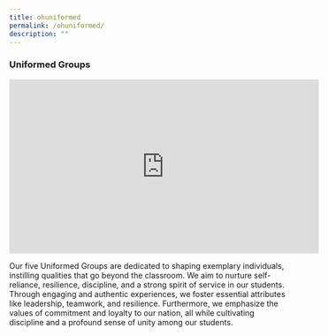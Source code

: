 ```yaml
---
title: ohuniformed
permalink: /ohuniformed/
description: ""
---
```

### Uniformed Groups 
<iframe allowfullscreen="" allow="accelerometer; autoplay; clipboard-write; encrypted-media; gyroscope; picture-in-picture; web-share" frameborder="0" title="YouTube video player" src="https://www.youtube.com/embed/-FvllXxSYGw?si=MoAmtXejsqHDfnLa" height="315" width="560"></iframe>

Our five Uniformed Groups are dedicated to shaping exemplary individuals, instilling qualities that go beyond the classroom. We aim to nurture self-reliance, resilience, discipline, and a strong spirit of service in our students. Through engaging and authentic experiences, we foster essential attributes like leadership, teamwork, and resilience. Furthermore, we emphasize the values of commitment and loyalty to our nation, all while cultivating discipline and a profound sense of unity among our students.

